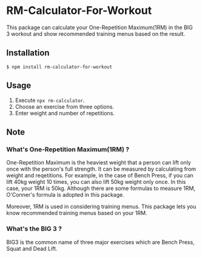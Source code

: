 # RM-Calculator-For-Workout
This package can calculate your One-Repetition Maximum(1RM) in the BIG 3 workout and show recommended training menus based on the result.

## Installation
```
$ npm install rm-calculator-for-workout
```

## Usage
1. Execute `npx rm-calculator`.
2. Choose an exercise from three options.
3. Enter weight and number of repetitions.

## Note
### What's One-Repetition Maximum(1RM) ?
One-Repetition Maximum is the heaviest weight that a person can lift only once with the person's full strength.
It can be measured by calculating from weight and reqetitions.
For example, in the case of Bench Press, if you can lift 40kg weight 10 times, you can also lift 50kg weight only once.
In this case, your 1RM is 50kg.
Although there are some formulas to measure 1RM, O'Conner's formula is adopted in this package.

Moreover, 1RM is used in considering training menus.
This package lets you know recommended training menus based on your 1RM.

### What's the BIG 3 ?
BIG3 is the common name of three major exercises which are Bench Press, Squat and Dead Lift.
